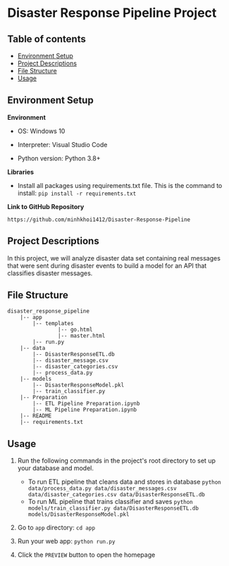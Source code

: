# **Disaster Response Pipeline Project**


## **Table of contents**

- [Environment Setup](#environment-setup)
- [Project Descriptions](#project-descriptions)
- [File Structure](#file-structure)
- [Usage](#usage)


## **Environment Setup**

**Environment**
- OS: Windows 10

- Interpreter: Visual Studio Code

- Python version: Python 3.8+

**Libraries**
- Install all packages using requirements.txt file. This is the command to install: `pip install -r requirements.txt`

**Link to GitHub Repository**

`https://github.com/minhkhoi1412/Disaster-Response-Pipeline`


## **Project Descriptions**

In this project, we will analyze disaster data set containing real messages that were sent during disaster events to build a model for an API that classifies disaster messages.


## **File Structure**

~~~~~~~
disaster_response_pipeline
    |-- app
        |-- templates
                |-- go.html
                |-- master.html
        |-- run.py
    |-- data
        |-- DisasterResponseETL.db
        |-- disaster_message.csv
        |-- disaster_categories.csv
        |-- process_data.py
    |-- models
        |-- DisasterResponseModel.pkl
        |-- train_classifier.py
    |-- Preparation
        |-- ETL Pipeline Preparation.ipynb
        |-- ML Pipeline Preparation.ipynb
    |-- README
    |-- requirements.txt
~~~~~~~


## **Usage**

1. Run the following commands in the project's root directory to set up your database and model.

    - To run ETL pipeline that cleans data and stores in database
        `python data/process_data.py data/disaster_messages.csv data/disaster_categories.csv data/DisasterResponseETL.db`
    - To run ML pipeline that trains classifier and saves
        `python models/train_classifier.py data/DisasterResponseETL.db models/DisasterResponseModel.pkl`

2. Go to `app` directory: `cd app`

3. Run your web app: `python run.py`

4. Click the `PREVIEW` button to open the homepage
